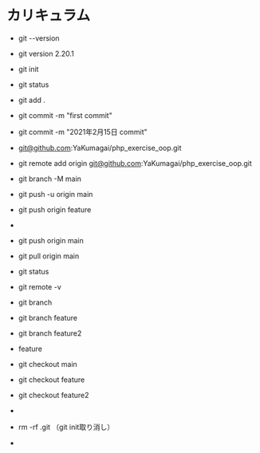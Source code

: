 # カリキュラム

- git --version
- git version 2.20.1
- git init
- git status
- git add .
- git commit -m "first commit"
- git commit -m "2021年2月15日 commit"

- git@github.com:YaKumagai/php_exercise_oop.git
- git remote add origin git@github.com:YaKumagai/php_exercise_oop.git
- git branch -M main
- git push -u origin main
- git push origin feature
- 
- git push origin main
- git pull origin main
- git status
- git remote -v
- git branch
- git branch feature
- git branch feature2
- feature
- git checkout main
- git checkout feature
- git checkout feature2
- 
- rm -rf .git  （git init取り消し）
- 
